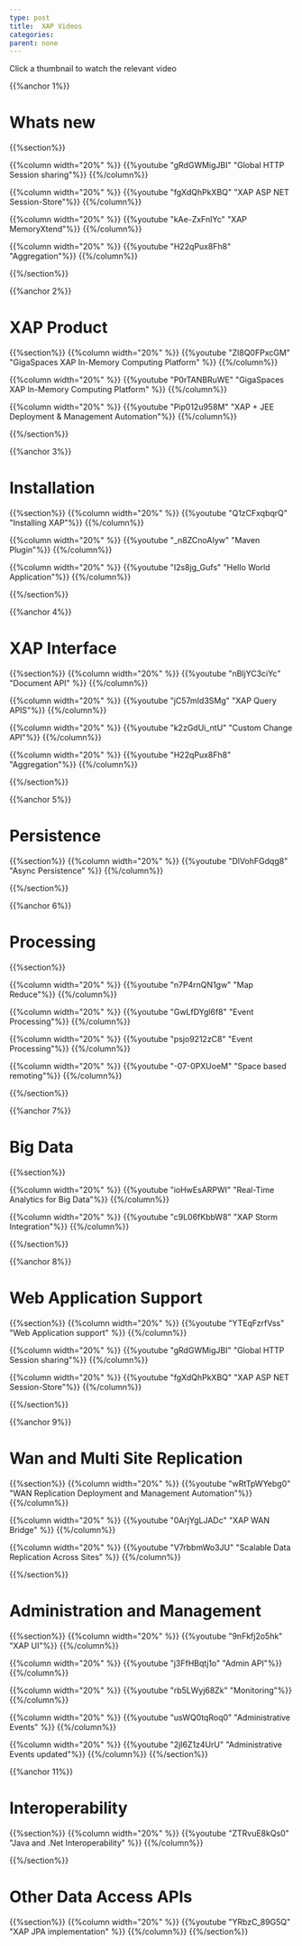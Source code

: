 ```yaml
---
type: post
title:  XAP Videos 
categories:
parent: none
---
```






Click a thumbnail to watch the relevant video




{{%anchor 1%}}

# Whats new

{{%section%}}

{{%column width="20%" %}}
{{%youtube "gRdGWMigJBI" "Global HTTP Session sharing"%}}
{{%/column%}}

{{%column width="20%" %}}
{{%youtube "fgXdQhPkXBQ" "XAP ASP NET Session-Store"%}}
{{%/column%}}


{{%column width="20%" %}}
{{%youtube "kAe-ZxFnIYc" "XAP MemoryXtend"%}}
{{%/column%}}

{{%column width="20%" %}}
{{%youtube "H22qPux8Fh8" "Aggregation"%}}
{{%/column%}}

{{%/section%}}



{{%anchor 2%}}

# XAP Product

{{%section%}}
{{%column width="20%" %}}
{{%youtube "ZI8Q0FPxcGM" "GigaSpaces XAP In-Memory Computing Platform" %}}
{{%/column%}}


{{%column width="20%" %}}
{{%youtube "P0rTANBRuWE" "GigaSpaces XAP In-Memory Computing Platform" %}}
{{%/column%}}

{{%column width="20%" %}}
{{%youtube "Pip012u958M" "XAP + JEE Deployment & Management Automation"%}}
{{%/column%}}

{{%/section%}}




{{%anchor 3%}}

# Installation

{{%section%}}
{{%column width="20%" %}}
{{%youtube "Q1zCFxqbqrQ" "Installing XAP"%}}
{{%/column%}}

{{%column width="20%" %}}
{{%youtube "_n8ZCnoAIyw" "Maven Plugin"%}}
{{%/column%}}

{{%column width="20%" %}}
{{%youtube "I2s8jg_Gufs" "Hello World Application"%}}
{{%/column%}}



{{%/section%}}




{{%anchor 4%}}

# XAP Interface



{{%section%}}
{{%column width="20%" %}}
{{%youtube "nBljYC3ciYc" "Document API" %}}
{{%/column%}}

{{%column width="20%" %}}
{{%youtube "jC57mId3SMg" "XAP Query APIS"%}}
{{%/column%}}


{{%column width="20%" %}}
{{%youtube "k2zGdUi_ntU" "Custom Change API"%}}
{{%/column%}}

{{%column width="20%" %}}
{{%youtube "H22qPux8Fh8" "Aggregation"%}}
{{%/column%}}

{{%/section%}}



{{%anchor 5%}}

# Persistence

{{%section%}}
{{%column width="20%" %}}
{{%youtube "DlVohFGdqg8" "Async Persistence" %}}
{{%/column%}}


{{%/section%}}

{{%anchor 6%}}

#   Processing

{{%section%}}

{{%column width="20%" %}}
{{%youtube "n7P4rnQN1gw" "Map Reduce"%}}
{{%/column%}}

{{%column width="20%" %}}
{{%youtube "GwLfDYgl6f8" "Event Processing"%}}
{{%/column%}}

{{%column width="20%" %}}
{{%youtube "psjo9212zC8" "Event Processing"%}}
{{%/column%}}


{{%column width="20%" %}}
{{%youtube "-07-0PXUoeM" "Space based remoting"%}}
{{%/column%}}

{{%/section%}}




{{%anchor 7%}}

# Big Data

{{%section%}}

{{%column width="20%" %}}
{{%youtube "ioHwEsARPWI" "Real-Time Analytics for Big Data"%}}
{{%/column%}}

{{%column width="20%" %}}
{{%youtube "c9L06fKbbW8" "XAP Storm Integration"%}}
{{%/column%}}


{{%/section%}}




{{%anchor 8%}}

# Web Application Support

{{%section%}}
{{%column width="20%" %}}
{{%youtube "YTEqFzrfVss" "Web Application support" %}}
{{%/column%}}

{{%column width="20%" %}}
{{%youtube "gRdGWMigJBI" "Global HTTP Session sharing"%}}
{{%/column%}}

{{%column width="20%" %}}
{{%youtube "fgXdQhPkXBQ" "XAP ASP NET Session-Store"%}}
{{%/column%}}

{{%/section%}}




{{%anchor 9%}}

# Wan and Multi Site Replication

{{%section%}}
{{%column width="20%" %}}
{{%youtube "wRtTpWYebg0" "WAN Replication Deployment and Management Automation"%}}
{{%/column%}}

{{%column width="20%" %}}
{{%youtube "0ArjYgLJADc" "XAP WAN Bridge" %}}
{{%/column%}}

{{%column width="20%" %}}
{{%youtube "V7rbbmWo3JU" "Scalable Data Replication Across Sites" %}}
{{%/column%}}


{{%/section%}}








# Administration and Management

{{%section%}}
{{%column width="20%" %}}
{{%youtube "9nFkfj2o5hk" "XAP UI"%}}
{{%/column%}}


{{%column width="20%" %}}
{{%youtube "j3FfHBqtj1o" "Admin API"%}}
{{%/column%}}

{{%column width="20%" %}}
{{%youtube "rb5LWyj68Zk" "Monitoring"%}}
{{%/column%}}


{{%column width="20%" %}}
{{%youtube "usWQ0tqRoq0" "Administrative Events" %}}
{{%/column%}}


{{%column width="20%" %}}
{{%youtube "2jI6Z1z4UrU" "Administrative Events updated"%}}
{{%/column%}}
{{%/section%}}






{{%anchor 11%}}

# Interoperability

{{%section%}}
{{%column width="20%" %}}
{{%youtube "ZTRvuE8kQs0" "Java and .Net Interoperability" %}}
{{%/column%}}


{{%/section%}}





# Other Data Access APIs

{{%section%}}
{{%column width="20%" %}}
{{%youtube "YRbzC_89G5Q" "XAP JPA implementation" %}}
{{%/column%}}
{{%/section%}}
